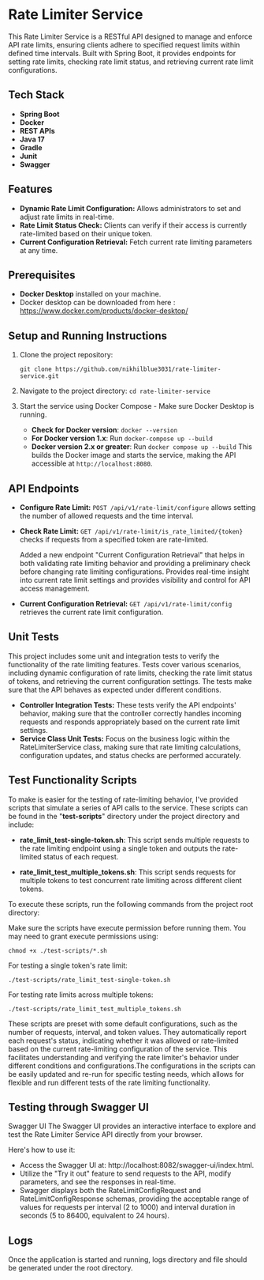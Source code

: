 # Rate Limiter Service

This Rate Limiter Service is a RESTful API designed to manage and enforce API rate limits, ensuring clients adhere to specified request limits within defined time intervals. Built with Spring Boot, it provides endpoints for setting rate limits, checking rate limit status, and retrieving current rate limit configurations.

## Tech Stack
- **Spring Boot**
- **Docker**
- **REST APIs**
- **Java 17**
- **Gradle**
- **Junit**
- **Swagger**

## Features
- **Dynamic Rate Limit Configuration:** Allows administrators to set and adjust rate limits in real-time.
- **Rate Limit Status Check:** Clients can verify if their access is currently rate-limited based on their unique token.
- **Current Configuration Retrieval:** Fetch current rate limiting parameters at any time.

## Prerequisites
- **Docker Desktop** installed on your machine.
- Docker desktop can be downloaded from here : https://www.docker.com/products/docker-desktop/

## Setup and Running Instructions
1. Clone the project repository:
   ```
   git clone https://github.com/nikhilblue3031/rate-limiter-service.git
   ```
   
2. Navigate to the project directory:
   `cd rate-limiter-service`

3. Start the service using Docker Compose - Make sure Docker Desktop is running.
   - **Check for Docker version**: `docker --version`
   - **For Docker version 1.x**: Run `docker-compose up --build`
   - **Docker version 2.x or greater**: Run `docker compose up --build`
      This builds the Docker image and starts the service, making the API accessible at `http://localhost:8080`.

## API Endpoints
- **Configure Rate Limit:** `POST /api/v1/rate-limit/configure` allows setting the number of allowed requests and the time interval.
- **Check Rate Limit:** `GET /api/v1/rate-limit/is_rate_limited/{token}` checks if requests from a specified token are rate-limited.

  Added a new endpoint "Current Configuration Retrieval" that helps in both validating rate limiting behavior and providing a preliminary 
  check before changing rate limiting configurations. Provides real-time insight into current rate limit settings and provides visibility and control for API access management.
- **Current Configuration Retrieval:** `GET /api/v1/rate-limit/config` retrieves the current rate limit configuration.

## Unit Tests

This project includes some unit and integration tests to verify the functionality of the rate limiting features. 
Tests cover various scenarios, including dynamic configuration of rate limits, checking the rate limit status of tokens, 
and retrieving the current configuration settings. The tests make sure that the API behaves as expected under different conditions.

- **Controller Integration Tests:** These tests verify the API endpoints' behavior, making sure that the controller correctly handles 
   incoming requests and responds appropriately based on the current rate limit settings.
- **Service Class Unit Tests:** Focus on the business logic within the RateLimiterService class, 
  making sure that rate limiting calculations, configuration updates, and status checks are performed accurately.

## Test Functionality Scripts

To make is easier for the testing of rate-limiting behavior, I've provided scripts that simulate a series of API calls to the service. 
These scripts can be found in the "**test-scripts**" directory under the project directory and include:

- **rate_limit_test-single-token.sh**: This script sends multiple requests to the rate limiting endpoint using a single token and outputs the rate-limited status of each request.

- **rate_limit_test_multiple_tokens.sh**: This script sends requests for multiple tokens to test concurrent rate limiting across different client tokens.

To execute these scripts, run the following commands from the project root directory:

Make sure the scripts have execute permission before running them. You may need to grant execute permissions using:

```
chmod +x ./test-scripts/*.sh
```

For testing a single token's rate limit:

```
./test-scripts/rate_limit_test-single-token.sh
```

For testing rate limits across multiple tokens:

```
./test-scripts/rate_limit_test_multiple_tokens.sh
```

These scripts are preset with some default configurations, such as the number of requests, interval, and token values. 
They automatically report each request's status, indicating whether it was allowed or rate-limited based on the current rate-limiting 
configuration of the service. This facilitates understanding and verifying the rate limiter's behavior under different 
conditions and configurations.The configurations in the scripts can be easily updated and re-run for specific testing needs, 
which allows for flexible and run different tests of the rate limiting functionality. 


## Testing through Swagger UI
Swagger UI
The Swagger UI provides an interactive interface to explore and test the Rate Limiter Service API directly from your browser.

Here's how to use it:

- Access the Swagger UI at: http://localhost:8082/swagger-ui/index.html.
- Utilize the "Try it out" feature to send requests to the API, modify parameters, and see the responses in real-time.
- Swagger displays both the RateLimitConfigRequest and RateLimitConfigResponse schemas, 
providing the acceptable range of values for requests per interval (2 to 1000) and interval duration in seconds (5 to 86400, equivalent to 24 hours).

## Logs
Once the application is started and running, logs directory and file should be generated under the root directory.
